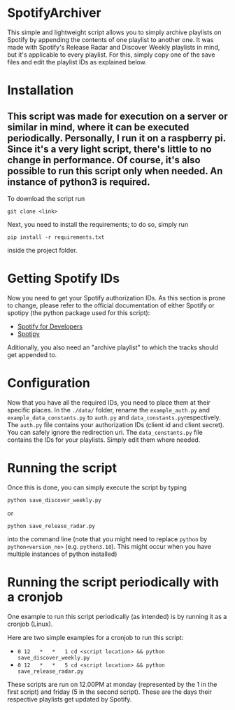 # SpotifyArchiver

This simple and lightweight script allows you to simply archive playlists on Spotify by appending the contents of one playlist 
to another one.
It was made with Spotify's Release Radar and Discover Weekly playlists in mind, but it's applicable to every playlist.
For this, simply copy one of the save files and edit the playlist IDs as explained below.

# Installation
This script was made for execution on a server or similar in mind, where it can be executed periodically. Personally, I run it 
on a raspberry pi. Since it's a very light script, there's little to no change in performance. 
Of course, it's also possible to run this script only when needed.
An instance of python3 is required.
---
To download the script run
```
git clone <link>
```
Next, you need to install the requirements; to do so, simply run
```
pip install -r requirements.txt
```
inside the project folder.

# Getting Spotify IDs
Now you need to get your Spotify authorization IDs. As this section is prone to change, please refer to the official
documentation of either Spotify or spotipy (the python package used for this script):
- [Spotify for Developers](https://developer.spotify.com/documentation/general/guides/authorization/)
- [Spotipy](https://spotipy.readthedocs.io/en/master/#authorization-code-flow)

Aditionally, you also need an "archive playlist" to which the tracks should get appended to.

# Configuration
Now that you have all the required IDs, you need to place them at their specific places.
In the ```./data/``` folder, rename the ```example_auth.py``` and ```example_data_constants.py``` to ```auth.py``` and ```data_constants.py```respectively. 
The ```auth.py``` file contains your authorization IDs (client id and client secret). You can safely ignore the redirection uri.
The ```data_constants.py``` file contains the IDs for your playlists. Simply edit them where needed.

# Running the script
Once this is done, you can simply execute the script by typing 
```
python save_discover_weekly.py
 ```
or 
```
python save_release_radar.py
 ```
into the command line (note that you might need to replace ```python``` by ```python<version_no>``` (e.g. ```python3.10```). This might occur when you have multiple instances of python installed)

# Running the script periodically with a cronjob
One example to run this script periodically (as intended) is by running it as a cronjob (Linux).

Here are two simple examples for a cronjob to run this script:
- ``` 0 12   *   *   1 cd <script location> && python save_discover_weekly.py ```
- ``` 0 12   *   *   5 cd <script location> && python save_release_radar.py ```

These scripts are run on 12.00PM at monday (represented by the 1 in the first script) and friday (5 in the second script). These are the days their respective playlists get updated by Spotify.